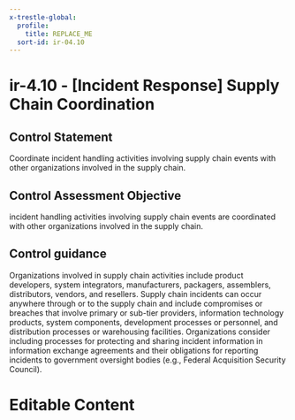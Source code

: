 ```yaml
---
x-trestle-global:
  profile:
    title: REPLACE_ME
  sort-id: ir-04.10
---
```


# ir-4.10 - \[Incident Response\] Supply Chain Coordination

## Control Statement

Coordinate incident handling activities involving supply chain events with other organizations involved in the supply chain.

## Control Assessment Objective

incident handling activities involving supply chain events are coordinated with other organizations involved in the supply chain.

## Control guidance

Organizations involved in supply chain activities include product developers, system integrators, manufacturers, packagers, assemblers, distributors, vendors, and resellers. Supply chain incidents can occur anywhere through or to the supply chain and include compromises or breaches that involve primary or sub-tier providers, information technology products, system components, development processes or personnel, and distribution processes or warehousing facilities. Organizations consider including processes for protecting and sharing incident information in information exchange agreements and their obligations for reporting incidents to government oversight bodies (e.g., Federal Acquisition Security Council).

# Editable Content

<!-- Make additions and edits below -->
<!-- The above represents the contents of the control as received by the profile, prior to additions. -->
<!-- If the profile makes additions to the control, they will appear below. -->
<!-- The above markdown may not be edited but you may edit the content below, and/or introduce new additions to be made by the profile. -->
<!-- If there is a yaml header at the top, parameter values may be edited. Use --set-parameters to incorporate the changes during assembly. -->
<!-- The content here will then replace what is in the profile for this control, after running profile-assemble. -->
<!-- The current profile has no added parts for this control, but you may add new ones here. -->
<!-- Each addition must have a heading either of the form ## Control my_addition_name -->
<!-- or ## Part a. (where the a. refers to one of the control statement labels.) -->
<!-- "## Control" parts are new parts added after the statement part. -->
<!-- "## Part" parts are new parts added into the top-level statement part with that label. -->
<!-- Subparts may be added with nested hash levels of the form ### My Subpart Name -->
<!-- underneath the parent ## Control or ## Part being added -->
<!-- See https://ibm.github.io/compliance-trestle/tutorials/ssp_profile_catalog_authoring/ssp_profile_catalog_authoring for guidance. -->
